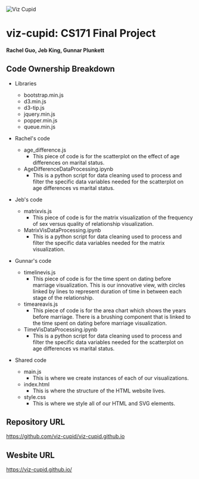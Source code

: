 ![Viz Cupid](logo/cover.png)

# viz-cupid: CS171 Final Project

#### Rachel Guo, Jeb King, Gunnar Plunkett

## Code Ownership Breakdown

- Libraries
  - bootstrap.min.js
  - d3.min.js
  - d3-tip.js
  - jquery.min.js
  - popper.min.js
  - queue.min.js
  
- Rachel's code
  - age_difference.js
    - This piece of code is for the scatterplot on the effect of age differences on marital status.
  - AgeDifferenceDataProcessing.ipynb
    - This is a python script for data cleaning used to process and filter the specific data variables needed for the scatterplot on age differences vs marital status.
- Jeb's code
  - matrixvis.js
    - This piece of code is for the matrix visualization of the frequency of sex versus quality of relationship visualization.
  - MatrixVisDataProcessing.ipynb
    - This is a python script for data cleaning used to process and filter the specific data variables needed for the matrix visualization.
- Gunnar's code
  - timelinevis.js
    - This piece of code is for the time spent on dating before marriage visualization. This is our innovative view, with circles linked by lines to represent duration of time in between each stage of the relationship.
  - timeareavis.js
    - This piece of code is for the area chart which shows the years before marriage. There is a brushing component that is linked to the time spent on dating before marriage visualization.
  - TimeVisDataProcessing.ipynb
    - This is a python script for data cleaning used to process and filter the specific data variables needed for the scatterplot on age differences vs marital status.
- Shared code
  - main.js
    - This is where we create instances of each of our visualizations.
  - index.html
    - This is where the structure of the HTML website lives.
  - style.css
    - This is where we style all of our HTML and SVG elements.

## Repository URL

https://github.com/viz-cupid/viz-cupid.github.io

## Wesbite URL

https://viz-cupid.github.io/
